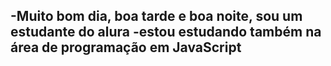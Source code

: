 -Muito bom dia, boa tarde e boa noite, sou um estudante do alura
-estou estudando também na área de programação em JavaScript
-
